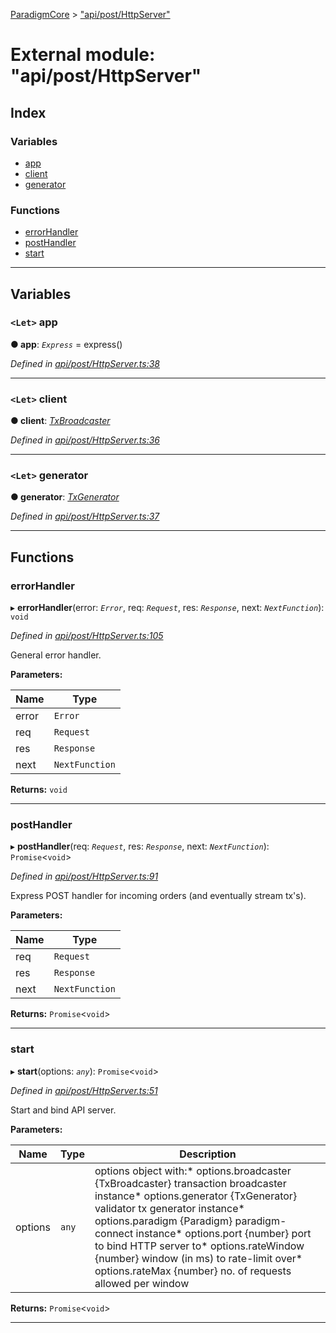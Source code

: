 [ParadigmCore](../README.md) > ["api/post/HttpServer"](../modules/_api_post_httpserver_.md)

# External module: "api/post/HttpServer"

## Index

### Variables

* [app](_api_post_httpserver_.md#app)
* [client](_api_post_httpserver_.md#client)
* [generator](_api_post_httpserver_.md#generator)

### Functions

* [errorHandler](_api_post_httpserver_.md#errorhandler)
* [postHandler](_api_post_httpserver_.md#posthandler)
* [start](_api_post_httpserver_.md#start)

---

## Variables

<a id="app"></a>

### `<Let>` app

**● app**: *`Express`* =  express()

*Defined in [api/post/HttpServer.ts:38](https://github.com/paradigmfoundation/paradigmcore/blob/4512cec/src/api/post/HttpServer.ts#L38)*

___
<a id="client"></a>

### `<Let>` client

**● client**: *[TxBroadcaster](../classes/_core_util_txbroadcaster_.txbroadcaster.md)*

*Defined in [api/post/HttpServer.ts:36](https://github.com/paradigmfoundation/paradigmcore/blob/4512cec/src/api/post/HttpServer.ts#L36)*

___
<a id="generator"></a>

### `<Let>` generator

**● generator**: *[TxGenerator](../classes/_core_util_txgenerator_.txgenerator.md)*

*Defined in [api/post/HttpServer.ts:37](https://github.com/paradigmfoundation/paradigmcore/blob/4512cec/src/api/post/HttpServer.ts#L37)*

___

## Functions

<a id="errorhandler"></a>

###  errorHandler

▸ **errorHandler**(error: *`Error`*, req: *`Request`*, res: *`Response`*, next: *`NextFunction`*): `void`

*Defined in [api/post/HttpServer.ts:105](https://github.com/paradigmfoundation/paradigmcore/blob/4512cec/src/api/post/HttpServer.ts#L105)*

General error handler.

**Parameters:**

| Name | Type |
| ------ | ------ |
| error | `Error` |
| req | `Request` |
| res | `Response` |
| next | `NextFunction` |

**Returns:** `void`

___
<a id="posthandler"></a>

###  postHandler

▸ **postHandler**(req: *`Request`*, res: *`Response`*, next: *`NextFunction`*): `Promise`<`void`>

*Defined in [api/post/HttpServer.ts:91](https://github.com/paradigmfoundation/paradigmcore/blob/4512cec/src/api/post/HttpServer.ts#L91)*

Express POST handler for incoming orders (and eventually stream tx's).

**Parameters:**

| Name | Type |
| ------ | ------ |
| req | `Request` |
| res | `Response` |
| next | `NextFunction` |

**Returns:** `Promise`<`void`>

___
<a id="start"></a>

###  start

▸ **start**(options: *`any`*): `Promise`<`void`>

*Defined in [api/post/HttpServer.ts:51](https://github.com/paradigmfoundation/paradigmcore/blob/4512cec/src/api/post/HttpServer.ts#L51)*

Start and bind API server.

**Parameters:**

| Name | Type | Description |
| ------ | ------ | ------ |
| options | `any` |  options object with:*   options.broadcaster {TxBroadcaster} transaction broadcaster instance*   options.generator {TxGenerator} validator tx generator instance*   options.paradigm {Paradigm} paradigm-connect instance*   options.port {number} port to bind HTTP server to*   options.rateWindow {number} window (in ms) to rate-limit over*   options.rateMax {number} no. of requests allowed per window |

**Returns:** `Promise`<`void`>

___

